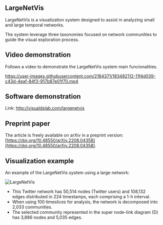 ## LargeNetVis


LargeNetVis is a visualization system  designed to assist in analyzing small and large temporal networks.

The system leverage three taxonomies focused on network communities to guide the visual exploration process.

## Video demonstration

Follows a video to demonstrate the LargeNetVis system main funcionalities.

https://user-images.githubusercontent.com/2184371/183482112-11f4d039-c43d-4eaf-84f3-917b87e01f70.mp4

## Software demonstration

Link: http://visualdslab.com/largenetvis


## Preprint paper

The article is freely available on arXiv in a preprint version: [https://doi.org/10.48550/arXiv.2208.04358](https://doi.org/10.48550/arXiv.2208.04358).


## Visualization example

An example of the LargeNetVis system using a large network:

![LargeNetVis](https://user-images.githubusercontent.com/2184371/184152023-4929e797-7aba-4144-8c90-dd8a4001bbe9.png)

* This Twitter network has 50,514 nodes (Twitter users) and  108,132 edges distributed in 224 timestamps, each comprising a 1-h interval.
* When using 100 timeslices for analysis, the network is decomposed into 2,033 communities.
* The selected community represented in the super node-link diagram (D) has 3,886 nodes and 5,035 edges.
